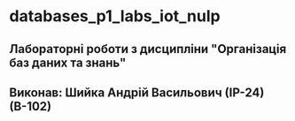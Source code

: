 # databases_p1_labs_iot_nulp

## Лабораторні роботи з дисципліни "Організація баз даних та знань"

## Виконав: Шийка Андрій Васильович (ІР-24) (В-102)
